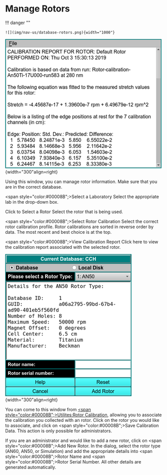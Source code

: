 # Manage Rotors

!!! danger ""

    ![](img/nav-us/database-rotors.png){width="1000"}
    
![](img/nav-us/database-rotor-report.png){width="300"align=right}

Using this window, you can manage rotor information. Make sure that you are in the correct database. 
   
<span style="color:#00008B";>Select a Laboratory</span> Select the appropriate lab in the drop-down box. 

Click to Select a Rotor</span> Select the rotor that is being used.

<span style="color:#00008B";>Select Rotor Calibration</span> Select the correct rotor calibration profile. Rotor calibrations are sorted in reverse order by data. The most recent and best choice is at the top.

<span style="color:#00008B";>View Calibration Report</span> Click here to view the calibration report associated with the selected rotor.

![](img/nav-us/database-rotor-add.png){width="300"align=right}

You can come to this window from [<span style="color:#00008B";><u>Utilites:Rotor Calibration</u></span>](utilities-rotor), allowing you to associate the calibration you collected with an rotor. Click on the rotor you would like to associate, and click on <span style="color:#00008B";>Save Calibration Data</span>. This action is only possible for administrators.

If you are an administrator and would like to add a new rotor, click on <span style="color:#00008B";>Add New Rotor</span>. In the dialog, select the rotor type (AN60, AN50, or Simulation) and add the appropriate details into <span style="color:#00008B";>Rotor Name</span> and <span style="color:#00008B";>Rotor Serial Number</span>. All other details are generated automatically.


